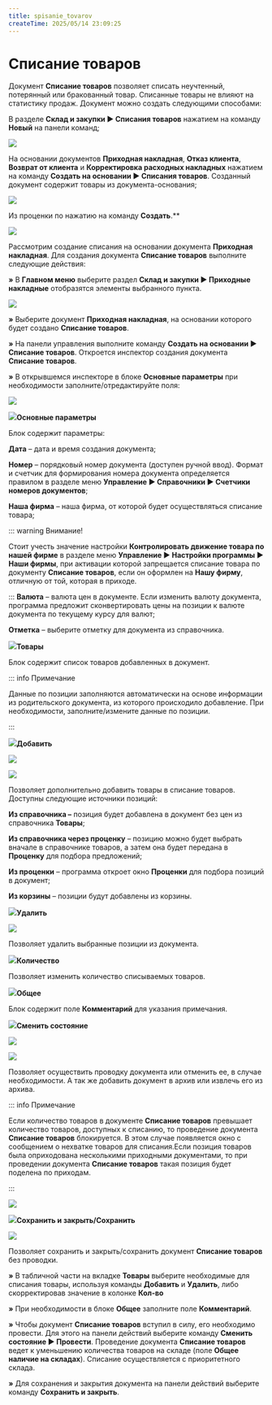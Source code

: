 ```yaml
---
title: spisanie_tovarov
createTime: 2025/05/14 23:09:25
---
```

# Списание товаров

Документ **Списание товаров** позволяет списать неучтенный, потерянный или бракованный товар. Списанные товары не влияют на статистику продаж. Документ можно создать следующими способами:

В разделе **Склад и закупки ► Списания товаров** нажатием на команду **Новый** на панели команд;

![](180.png)

На основании документов **Приходная накладная**, **Отказ клиента**, **Возврат от клиента** и **Корректировка расходных накладных** нажатием на команду **Создать на основании ► Списания товаров**. Созданный документ содержит товары из документа-основания;

![](181.png)

Из проценки по нажатию на команду **Создать**.** 

![](182.png)

Рассмотрим создание списания на основании документа **Приходная накладная**. Для создания документа **Списание товаров** выполните следующие действия:

**»**  В **Главном меню** выберите раздел **Склад и закупки ► Приходные накладные** отобразятся элементы выбранного пункта.

![](183.png)

**»**  Выберите документ **Приходная накладная**, на основании которого будет создано **Списание товаров**.

**»**  На панели управления выполните команду **Создать на основании ► Списание товаров**. Откроется инспектор создания документа **Списание товаров**.

**»**  В открывшемся инспекторе в блоке **Основные параметры** при необходимости заполните/отредактируйте поля:

![](184.png)

![](006.png)**Основные параметры** 

Блок содержит параметры:

**Дата** – дата и время создания документа;

**Номер** – порядковый номер документа (доступен ручной ввод). Формат и счетчик для формирования номера документа определяется правилом в разделе меню **Управление ► Справочники ► Счетчики номеров документов**;

**Наша фирма** – наша фирма, от которой будет осуществляться списание товара;

::: warning Внимание!

Стоит учесть значение настройки **Контролировать движение товара по нашей фирме** в разделе меню **Управление ► Настройки программы ► Наши фирмы**, при активации которой запрещается списание товара по документу **Списание товаров**, если он оформлен на **Нашу фирму**, отличную от той, которая в приходе.

:::
**Валюта** – валюта цен в документе. Если изменить валюту документа, программа предложит сконвертировать цены на позиции к валюте документа по текущему курсу для валют;

**Отметка** – выберите отметку для документа из справочника.

![](008.png)**Товары**

Блок содержит список товаров добавленных в документ.

::: info Примечание

Данные по позиции заполняются автоматически на основе информации из родительского документа, из которого происходило добавление. При необходимости, заполните/измените данные по позиции.

:::

![](009.png)**Добавить**

![](185.png)

![](186.png)

Позволяет дополнительно добавить товары в списание товаров. Доступны следующие источники позиций:

**Из справочника –** позиция будет добавлена в документ без цен из справочника **Товары**;

**Из справочника через проценку** – позицию можно будет выбрать вначале в справочнике товаров, а затем она будет передана в **Проценку** для подбора предложений;

**Из проценки** – программа откроет окно **Проценки** для подбора позиций в документ;

**Из корзины** – позиции будут добавлены из корзины.

![](010.png)**Удалить**

![](187.png)

Позволяет удалить выбранные позиции из документа.

![](011.png)**Количество**

Позволяет изменить количество списываемых товаров.

![](012.png)**Общее**

Блок содержит поле **Комментарий** для указания примечания.

![](013.png)**Сменить состояние**

![](188.png)

![](189.png)

Позволяет осуществить проводку документа или отменить ее, в случае необходимости.  А так же добавить документ в архив или извлечь его из архива.

::: info Примечание

Если количество товаров в документе **Списание товаров** превышает количество товаров, доступных к списанию, то проведение документа **Списание товаров** блокируется. В этом случае появляется окно с сообщением о нехватке товаров для списания.Если позиция товаров была оприходована несколькими приходными документами, то при проведении документа **Списание товаров** такая позиция будет поделена по приходам.

:::

![](190.png)

![](014.png)**Сохранить и закрыть/Сохранить**

![](191.png)

Позволяет сохранить и закрыть/сохранить документ **Списание товаров** без проводки.

**»**  В табличной части на вкладке **Товары** выберите необходимые для списания товары, используя команды **Добавить** и **Удалить**, либо скорректировав значение в колонке **Кол-во**

**»**  При необходимости в блоке **Общее** заполните поле **Комментарий**.

**»**  Чтобы документ **Списание товаров** вступил в силу, его необходимо провести. Для этого на панели действий выберите команду **Сменить состояние ► Провести**. Проведение документа **Списание товаров** ведет к уменьшению количества товаров на складе (поле **Общее наличие на складах**). Списание осуществляется с приоритетного склада.

**»**  Для сохранения и закрытия документа на панели действий выберите команду **Сохранить и закрыть**.

